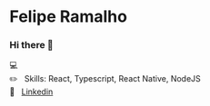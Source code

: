 
<!--
**Felipe32R/Felipe32R** is a ✨ _special_ ✨ repository because its `README.md` (this file) appears on your GitHub profile.

Here are some ideas to get you started:

- 🔭 I’m currently working on ...
- 🌱 I’m currently learning ...
- 👯 I’m looking to collaborate on ...
- 🤔 I’m looking for help with ...
- 💬 Ask me about ...
- 📫 How to reach me: ...
- 😄 Pronouns: ...
- ⚡ Fun fact: ...
-->



# Felipe Ramalho


### Hi there 🤙

  :computer: 
 <br/> :pencil2: &nbsp; Skills: React, Typescript, React Native, NodeJS
 <br/>:link: &nbsp; [Linkedin](https://www.linkedin.com/in/felipe-ramalho-da-silva-442569197/)
 
